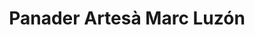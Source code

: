 ---
title: "Panader Artesà Marc Luzón"
url: /sant-mateu/panader-artesa-marc-luzon/
shop: panadería
---
